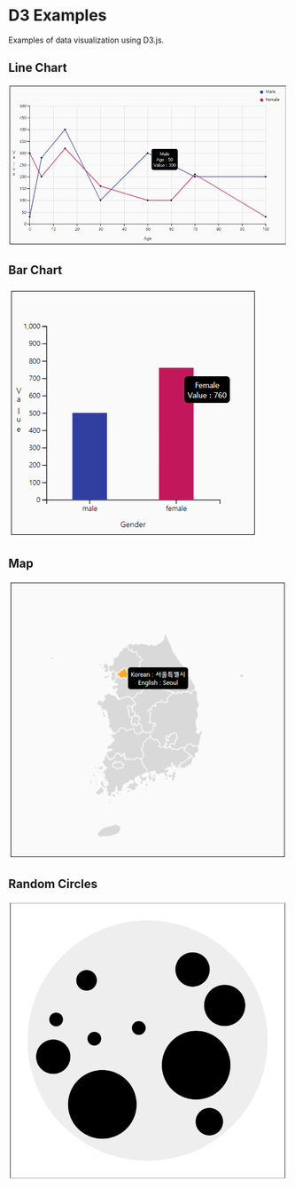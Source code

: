 # D3 Examples

Examples of data visualization using D3.js.

## Line Chart

![Line Chart](img/line_chart.png)

## Bar Chart

![Bar Chart](img/bar_chart.png)

## Map

![Map](img/map.png)

## Random Circles

![Random Circles](img/random_circles.png)
